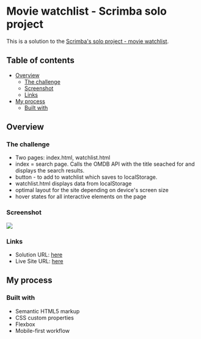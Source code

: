 # Movie watchlist - Scrimba solo project

This is a solution to the [Scrimba's solo project - movie watchlist]([https://www.frontendmentor.io/challenges/sunnyside-agency-landing-page-7yVs3B6ef](https://scrimba.com/learn/frontend/solo-project-movie-watchlist-co0a24985872b20458f37bc22)).

## Table of contents

- [Overview](#overview)
  - [The challenge](#the-challenge)
  - [Screenshot](#screenshot)
  - [Links](#links)
- [My process](#my-process)
  - [Built with](#built-with)
  

## Overview

### The challenge
- Two pages: index.html, watchlist.html
- index = search page. Calls the OMDB API with the title seached for and displays the search results.
- button - to add to watchlist which saves to localStorage.
- watchlist.html displays data from localStorage
- optimal layout for the site depending on device's screen size
- hover states for all interactive elements on the page

### Screenshot

![](./sunnyside-desktop.png)


### Links

- Solution URL: [here](https://github.com/akshkin/movie-watchlist)
- Live Site URL: [here](https://akshkin.github.io/movie-watchlist/)

## My process

### Built with

- Semantic HTML5 markup
- CSS custom properties
- Flexbox
- Mobile-first workflow

 
